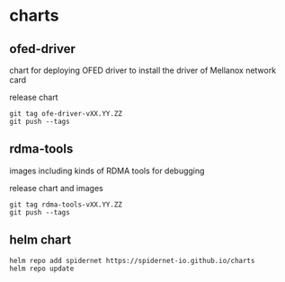 # charts

## ofed-driver

chart for deploying OFED driver to install the driver of Mellanox network card

release chart
```shell
git tag ofe-driver-vXX.YY.ZZ 
git push --tags
```

## rdma-tools

images including kinds of RDMA tools for debugging

release chart and images
```shell
git tag rdma-tools-vXX.YY.ZZ 
git push --tags
```

## helm chart

```shell
helm repo add spidernet https://spidernet-io.github.io/charts
helm repo update
```